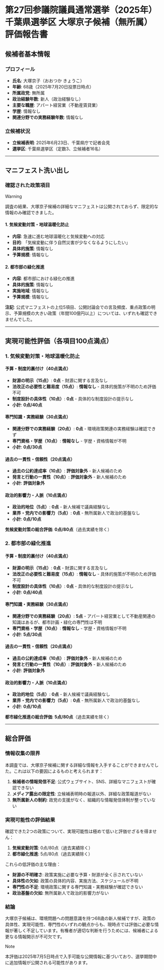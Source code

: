 # 第27回参議院議員通常選挙（2025年）千葉県選挙区 大塚京子候補（無所属）評価報告書

## 候補者基本情報

### プロフィール

- **氏名**: 大塚京子（おおつか きょうこ）
- **年齢**: 68歳（2025年7月20日投票日時点）
- **所属政党**: 無所属
- **政治経験年数**: 新人（政治経験なし）
- **主要な職歴**: アパート経営業（不動産賃貸業）
- **学歴**: 情報なし
- **関連分野での実務経験年数**: 情報なし

### 立候補状況

- **立候補表明**: 2025年6月23日、千葉県庁で記者会見
- **選挙区**: 千葉県選挙区（定数3、立候補者16名）

---

## マニフェスト洗い出し

### 確認された政策項目

> [!warning]
> 調査の結果、大塚京子候補の詳細なマニフェストは公開されておらず、限定的な情報のみ確認できました。

#### 1. 気候変動対策・地球温暖化防止

- **内容**: 急速に進む地球温暖化と気候変動への対応
- **目的**: 「気候変動に伴う自然災害が少なくなるようにしたい」
- **具体的施策**: 情報なし
- **予算規模**: 情報なし

#### 2. 都市部の緑化推進

- **内容**: 都市部における緑化の推進
- **具体的施策**: 情報なし
- **実施地域**: 情報なし
- **予算規模**: 情報なし

**注記**: 公式マニフェストの上位5項目、公開討論会での言及頻度、重点政策の明示、予算規模の大きい政策（年間100億円以上）については、いずれも確認できませんでした。

---

## 実現可能性評価（各項目100点満点）

### 1. 気候変動対策・地球温暖化防止

#### 予算・制度的裏付け（40点満点）

- **財源の明示（15点）**: **0点** - 財源に関する言及なし
- **法改正の必要性と難易度（15点）**: **情報なし** - 具体的施策が不明のため評価不可
- **制度設計の具体性（10点）**: **0点** - 具体的な制度設計の提示なし
- **小計**: **0点/40点**

#### 専門知識・実務経験（30点満点）

- **関連分野での実務経験（20点）**: **0点** - 環境政策関連の実務経験は確認できず
- **専門資格・学歴（10点）**: **情報なし** - 学歴・資格情報が不明
- **小計**: **0点/30点**

#### 過去の一貫性・信頼性（20点満点）

- **過去の公約達成率（10点）**: **評価対象外** - 新人候補のため
- **発言と行動の一貫性（10点）**: **評価対象外** - 新人候補のため
- **小計**: **評価対象外**

#### 政治的影響力・人脈（10点満点）

- **政治的地位（5点）**: **0点** - 新人候補で議員経験なし
- **業界・党内での影響力（5点）**: **0点** - 無所属新人で政治的基盤なし
- **小計**: **0点/10点**

**気候変動対策の総合評価**: **0点/80点**（過去実績を除く）

### 2. 都市部の緑化推進

#### 予算・制度的裏付け（40点満点）

- **財源の明示（15点）**: **0点** - 財源に関する言及なし
- **法改正の必要性と難易度（15点）**: **情報なし** - 具体的施策が不明のため評価不可
- **制度設計の具体性（10点）**: **0点** - 具体的な制度設計の提示なし
- **小計**: **0点/40点**

#### 専門知識・実務経験（30点満点）

- **関連分野での実務経験（20点）**: **5点** - アパート経営業として不動産関連の知識はあるが、都市計画・緑化の専門性は不明
- **専門資格・学歴（10点）**: **情報なし** - 学歴・資格情報が不明
- **小計**: **5点/30点**

#### 過去の一貫性・信頼性（20点満点）

- **過去の公約達成率（10点）**: **評価対象外** - 新人候補のため
- **発言と行動の一貫性（10点）**: **評価対象外** - 新人候補のため
- **小計**: **評価対象外**

#### 政治的影響力・人脈（10点満点）

- **政治的地位（5点）**: **0点** - 新人候補で議員経験なし
- **業界・党内での影響力（5点）**: **0点** - 無所属新人で政治的基盤なし
- **小計**: **0点/10点**

**都市緑化推進の総合評価**: **5点/80点**（過去実績を除く）

---

## 総合評価

### 情報収集の限界

本調査では、大塚京子候補に関する詳細な情報を入手することができませんでした。これは以下の要因によるものと考えられます：

1. **候補者の情報発信不足**: 公式ウェブサイト、SNS、詳細なマニフェストが確認できない
2. **メディア露出の限定性**: 立候補表明時の報道以外、詳細な政策報道がない
3. **無所属新人の制約**: 政党の支援がなく、組織的な情報発信体制が整っていない

### 実現可能性の評価結果

確認できた2つの政策について、実現可能性は極めて低いと評価せざるを得ません：

1. **気候変動対策**: 0点/80点（過去実績除く）
2. **都市緑化推進**: 5点/80点（過去実績除く）

これらの低評価の主な理由：

- **財源の不明確さ**: 政策実施に必要な予算・財源が全く示されていない
- **具体性の欠如**: 政策の具体的内容、実施方法、スケジュールが不明
- **専門性の不足**: 環境政策に関する専門知識・実務経験が確認できない
- **政治基盤の欠如**: 無所属新人で政治的影響力がない

### 結論

大塚京子候補は、環境問題への問題意識を持つ68歳の新人候補ですが、政策の具体性、実現可能性、専門性のいずれの観点からも、現時点では評価に必要な情報が著しく不足しています。有権者が適切な判断を行うためには、候補者による更なる情報開示が不可欠です。

> [!NOTE]
> 本評価は2025年7月5日時点で入手可能な公開情報に基づいており、選挙期間中に追加情報が公開される可能性があります。

